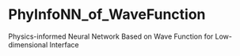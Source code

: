 # PhyInfoNN_of_WaveFunction
 Physics-informed Neural Network Based on Wave Function for Low-dimensional Interface
